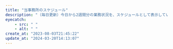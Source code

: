 ```yaml
---
title: "当事務所のスケジュール"
description: "（毎日更新）今日から2週間分の業務状況を、スケジュールとして表示しています。"
eyecatch: 
    - src: " "
    - alt: " "
create_at: "2023-08-03T21:45:22"
update_at: "2024-03-20T14:13:07"
---
```


